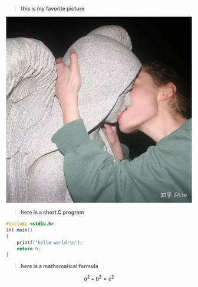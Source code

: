 > **this is my favorite picture**

![](src/kiss.jpg)

> **here is a short C program**

```C
#include <stdio.h>
int main()
{
    printf("hello world!\n");
    return 0;
}
```

> **here is a mathematical formula**


$$a^2 + b^2 = c^2$$